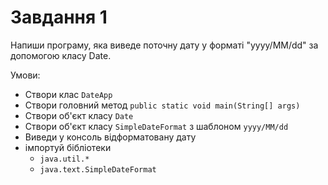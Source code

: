 # Завдання 1

Напиши програму, яка виведе поточну дату у форматі "yyyy/MM/dd" за допомогою класу Date.

Умови:

- Створи клас `DateApp`
- Створи головний метод `public static void main(String[] args)`
- Створи об'єкт класу `Date`
- Створи об'єкт класу `SimpleDateFormat` з шаблоном `yyyy/MM/dd`
- Виведи у консоль відформатовану дату
- імпортуй бібліотеки
  - `java.util.*`
  - `java.text.SimpleDateFormat`

